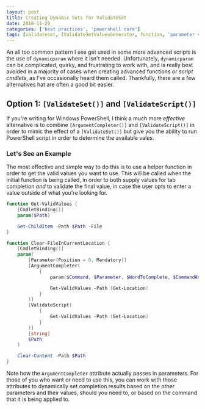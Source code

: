 ```yaml
---
layout: post
title: Creating Dynamic Sets for ValidateSet
date: 2018-11-29
categories: ['best practices', 'powershell core']
tags: [validateset, IValidateSetValuesGenerator, function, 'parameter validation', pwsh]
---
```


An all too common pattern I see get used in some more advanced scripts is the use of `dynamicparam`
where it isn't needed. Unfortunately, `dynamicparam` can be complicated, quirky, and frustrating to
work with, and is really best avoided in a majority of cases when creating advanced functions or
_script cmdlets_, as I've occasionally heard them called. Thankfully, there are a few alternatives
hat are often a good bit easier.

## Option 1: `[ValidateSet()]` and `[ValidateScript()]`

If you're writing for Windows PowerShell, I think a much more _effective_ alternative is to combine
`[ArgumentCompleter()]` and `[ValidateScript()]` in order to mimic the effect of a `[ValidateSet()]`
but give you the ability to run PowerShell script in order to determine the available vales.

### Let's See an Example

The most effective and simple way to do this is to use a helper function in order to get the valid
values you want to use. This will be called when the initial function is being called, in order to
both supply values for tab completion _and_ to validate the final value, in case the user opts to
enter a value outside of what you're looking for.

```powershell
function Get-ValidValues {
    [CmdletBinding()]
    param($Path)

    Get-ChildItem -Path $Path -File
}

function Clear-FileInCurrentLocation {
    [CmdletBinding()]
    param(
        [Parameter(Position = 0, Mandatory)]
        [ArgumentCompleter(
            {
                param($Command, $Parameter, $WordToComplete, $CommandAst, $FakeBoundParams)

                Get-ValidValues -Path (Get-Location)
            }
        )]
        [ValidateScript(
            {
                Get-ValidValues -Path (Get-Location)
            }
        )]
        [string]
        $Path
    )

    Clear-Content -Path $Path
}
```

Note how the `ArgumentCompleter` attribute actually passes in parameters. For those of you who want
or need to use this, you can work with those attributes to dynamically set completion results based
on the other parameters and their values, should you need to, or based on the command that it is
being applied to.